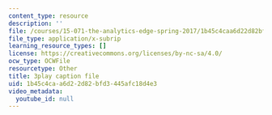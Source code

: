 ```yaml
---
content_type: resource
description: ''
file: /courses/15-071-the-analytics-edge-spring-2017/1b45c4caa6d22d82bfd3445afc18d4e3_D32g7Vv3_gA.srt
file_type: application/x-subrip
learning_resource_types: []
license: https://creativecommons.org/licenses/by-nc-sa/4.0/
ocw_type: OCWFile
resourcetype: Other
title: 3play caption file
uid: 1b45c4ca-a6d2-2d82-bfd3-445afc18d4e3
video_metadata:
  youtube_id: null
---
```

